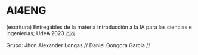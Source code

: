 # AI4ENG
(escritura) Entregables de la materia Introducción a la IA para las ciencias e ingenierías; UdeA 2023 🇨🇴


Grupo: Jhon Alexander Longas // Daniel Gongora Garcia // 
